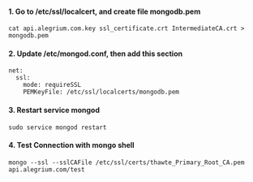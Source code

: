 #### 1. Go to /etc/ssl/localcert, and create file mongodb.pem
```
cat api.alegrium.com.key ssl_certificate.crt IntermediateCA.crt > mongodb.pem
```

#### 2. Update /etc/mongod.conf, then add this section
```
net:
  ssl:
    mode: requireSSL
    PEMKeyFile: /etc/ssl/localcerts/mongodb.pem
```

#### 3. Restart service mongod
```
sudo service mongod restart
```

#### 4. Test Connection with mongo shell
```
mongo --ssl --sslCAFile /etc/ssl/certs/thawte_Primary_Root_CA.pem api.alegrium.com/test
```
